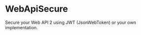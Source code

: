 WebApiSecure
============

Secure your Web API 2 using JWT (JsonWebToken) or your own implementation. 

